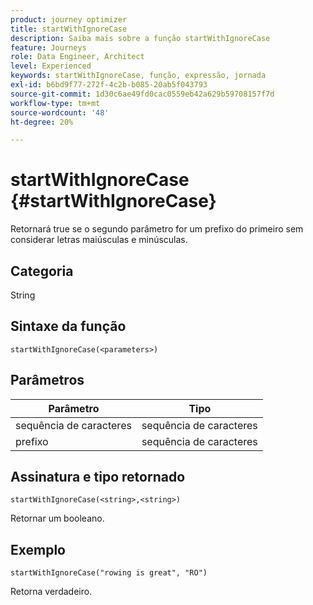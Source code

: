 ```yaml
---
product: journey optimizer
title: startWithIgnoreCase
description: Saiba mais sobre a função startWithIgnoreCase
feature: Journeys
role: Data Engineer, Architect
level: Experienced
keywords: startWithIgnoreCase, função, expressão, jornada
exl-id: b6bd9f77-272f-4c2b-b085-20ab5f043793
source-git-commit: 1d30c6ae49fd0cac0559eb42a629b59708157f7d
workflow-type: tm+mt
source-wordcount: '48'
ht-degree: 20%

---
```


# startWithIgnoreCase {#startWithIgnoreCase}

Retornará true se o segundo parâmetro for um prefixo do primeiro sem considerar letras maiúsculas e minúsculas.

## Categoria

String

## Sintaxe da função

`startWithIgnoreCase(<parameters>)`

## Parâmetros

| Parâmetro | Tipo |
|-------------|--------|
| sequência de caracteres | sequência de caracteres |
| prefixo | sequência de caracteres |

## Assinatura e tipo retornado

`startWithIgnoreCase(<string>,<string>)`

Retornar um booleano.

## Exemplo

`startWithIgnoreCase("rowing is great", "RO")`

Retorna verdadeiro.
